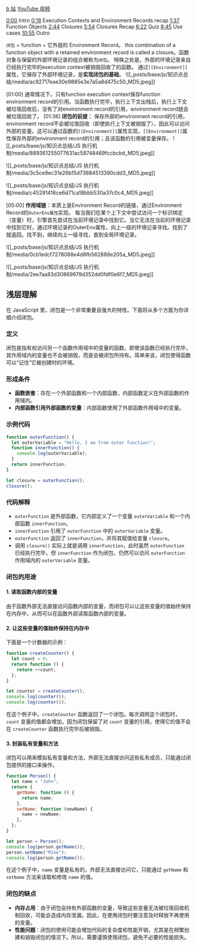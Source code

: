 [b 站](https://www.bilibili.com/video/BV14fWEeUEPU?spm_id_from=333.788.videopod.episodes&vd_source=22af953ea4c09540ad1966711a2d53f0&p=4)
[YouTube 视频](https://www.youtube.com/watch?v=6Ixyltr8_R0&t=52s&ab_channel=LydiaHallie)

[0:00](https://www.youtube.com/watch?v=6Ixyltr8_R0&t=0s) Intro
[0:18](https://www.youtube.com/watch?v=6Ixyltr8_R0&t=18s) Execution Contexts and Environment Records recap
[1:37](https://www.youtube.com/watch?v=6Ixyltr8_R0&t=97s) Function Objects
[2:44](https://www.youtube.com/watch?v=6Ixyltr8_R0&t=164s) Closures
[5:54](https://www.youtube.com/watch?v=6Ixyltr8_R0&t=354s) Closures Recap
[6:22](https://www.youtube.com/watch?v=6Ixyltr8_R0&t=382s) Quiz
[8:45](https://www.youtube.com/watch?v=6Ixyltr8_R0&t=525s) Use cases
[10:55](https://www.youtube.com/watch?v=6Ixyltr8_R0&t=655s) Outro

`闭包` = function + 它外层的 Environment Record。
this combination of a function object with a retained environment record is called a closure。函数对象与保留的外部环境记录的组合被称为`闭包`。
特殊之处是，外部的环境记录来自已经执行完毕的execution context被销毁回收了的函数。
通过`[[Environment]]`属性，它保存了外部环境记录，是**实现闭包的基础**。
![[_posts/base/js/知识点总结/media/ac82717eae30e9885e3e7a5a8d475c50_MD5.jpeg]]

[01:00] 通常情况下，只有function execution context保存function environment record的引用。当函数执行完毕，执行上下文出栈后，执行上下文被垃圾回收后，没有了对environment record的引用，environment record就会被垃圾回收了。
[01:36] **闭包的前提：** 保存外部的environment record的引用，environment record不会被垃圾回收（即使执行上下文被销毁了），因此可以访问外部的变量。这可以通过函数的`[[Environment]]`属性实现，`[[Environment]]`属性保存外部的environment record的引用；且该函数的引用被变量保存。
![[_posts/base/js/知识点总结/JS 执行机制/media/889361255077631ac58748469fccbcbd_MD5.jpeg]]

![[_posts/base/js/知识点总结/JS 执行机制/media/3c5ce9ec31e26b15d73884513390cdd3_MD5.jpeg]]

![[_posts/base/js/知识点总结/JS 执行机制/media/c45291416ce6d71ca18bbb530a37c0c4_MD5.jpeg]]

[05:00] **作用域链**：本质上是Environment Record的链接，通过Environment Record的`OuterEnv属性`实现。
每当我们在某个上下文中尝试访问一个标识绑定（变量）时，引擎首先尝试在当前环境记录中找到它。当它无法在当前的环境记录中找到它时，通过环境记录的OuterEnv属性，向上一级的环境记录寻找。找到了就返回。找不到，继续向上一级寻找，直到全局环境记录。

![[_posts/base/js/知识点总结/JS 执行机制/media/0cb1edcf7278088e4d8fb562888e205a_MD5.jpeg]]

![[_posts/base/js/知识点总结/JS 执行机制/media/2ee7aa83d30869979d352dd0fdf0e6f7_MD5.jpeg]]

## 浅层理解

在 JavaScript 里，闭包是一个非常重要且强大的特性。下面将从多个方面为你详细介绍闭包。

### 定义

闭包是指有权访问另一个函数作用域中的变量的函数。即使该函数已经执行完毕，其作用域内的变量也不会被销毁，而是会被闭包所持有。简单来说，闭包使得函数可以“记住”它被创建时的环境。

### 形成条件

- **函数嵌套**：存在一个外部函数和一个内部函数，内部函数定义在外部函数的作用域内。
- **内部函数引用外部函数的变量**：内部函数使用了外部函数作用域中的变量。

### 示例代码

```javascript
function outerFunction() {
  let outerVariable = "Hello, I am from outer function!";
  function innerFunction() {
    console.log(outerVariable);
  }
  return innerFunction;
}

let closure = outerFunction();
closure();
```

### 代码解释

- `outerFunction` 是外部函数，它内部定义了一个变量 `outerVariable` 和一个内部函数 `innerFunction`。
- `innerFunction` 引用了 `outerFunction` 中的 `outerVariable` 变量。
- `outerFunction` 返回了 `innerFunction`，并将其赋值给变量 `closure`。
- 调用 `closure()` 实际上就是调用 `innerFunction`，此时虽然 `outerFunction` 已经执行完毕，但 `innerFunction` 作为闭包，仍然可以访问 `outerFunction` 作用域内的 `outerVariable` 变量。

### 闭包的用途

#### 1. 读取函数内部的变量

由于函数外部无法直接访问函数内部的变量，而闭包可以让这些变量的值始终保持在内存中，从而可以在函数外部读取函数内部的变量。

#### 2. 让这些变量的值始终保持在内存中

下面是一个计数器的示例：

```javascript
function createCounter() {
  let count = 0;
  return function () {
    return ++count;
  };
}

let counter = createCounter();
console.log(counter());
console.log(counter());
```

在这个例子中，`createCounter` 函数返回了一个闭包。每次调用这个闭包时，`count` 变量的值都会增加，因为闭包保留了对 `count` 变量的引用，使得它的值不会在 `createCounter` 函数执行完毕后被销毁。

#### 3. 封装私有变量和方法

闭包可以用来模拟私有变量和方法，外部无法直接访问这些私有成员，只能通过闭包提供的接口来操作。

```javascript
function Person() {
  let name = "John";
  return {
    getName: function () {
      return name;
    },
    setName: function (newName) {
      name = newName;
    },
  };
}

let person = Person();
console.log(person.getName());
person.setName("Mike");
console.log(person.getName());
```

在这个例子中，`name` 变量是私有的，外部无法直接访问它，只能通过 `getName` 和 `setName` 方法来读取和修改 `name` 的值。

### 闭包的缺点

- **内存占用**：由于闭包会持有外部函数的变量，导致这些变量无法被垃圾回收机制回收，可能会造成内存泄漏。因此，在使用闭包时要注意及时释放不再使用的变量。
- **性能问题**：闭包的使用可能会增加代码的复杂度和性能开销，尤其是在频繁创建和销毁闭包的情况下。所以，需要谨慎使用闭包，避免不必要的性能损失。
